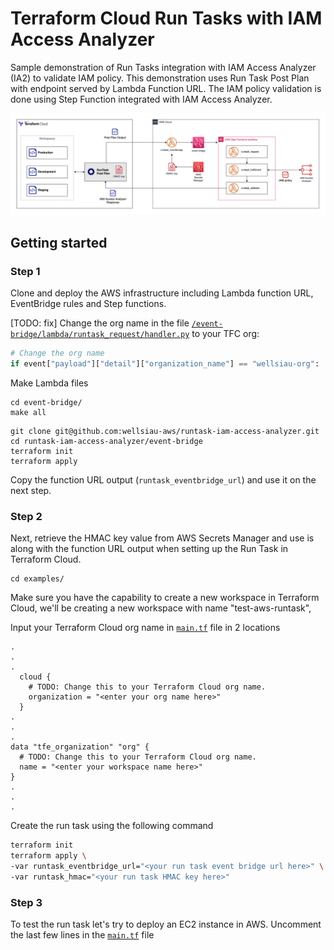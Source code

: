 # Terraform Cloud Run Tasks with IAM Access Analyzer

Sample demonstration of Run Tasks integration with IAM Access Analyzer (IA2) to validate IAM policy. This demonstration uses Run Task Post Plan with endpoint served by Lambda Function URL. The IAM policy validation is done using Step Function integrated with IAM Access Analyzer.

![Diagram](./diagram/RunTask-EventBridge.png)

## Getting started

### Step 1 

Clone and deploy the AWS infrastructure including Lambda function URL, EventBridge rules and Step functions.

[TODO: fix] Change the org name in the file [`/event-bridge/lambda/runtask_request/handler.py`](/event-bridge/lambda/runtask_request/handler.py#L35) to your TFC org:

```py
# Change the org name
if event["payload"]["detail"]["organization_name"] == "wellsiau-org":
```

Make Lambda files

```
cd event-bridge/
make all
```

```
git clone git@github.com:wellsiau-aws/runtask-iam-access-analyzer.git
cd runtask-iam-access-analyzer/event-bridge
terraform init
terraform apply
```

Copy the function URL output (`runtask_eventbridge_url`) and use it on the next step.

### Step 2 

Next, retrieve the HMAC key value from AWS Secrets Manager and use is along with the function URL output when setting up the Run Task in Terraform Cloud. 

```
cd examples/
```

Make sure you have the capability to create a new workspace in Terraform Cloud, we'll be creating a new workspace with name "test-aws-runtask", 

Input your Terraform Cloud org name in [`main.tf`](/examples/main.tf#L9) file in 2 locations

```t
.
.
.
  cloud {
    # TODO: Change this to your Terraform Cloud org name.
    organization = "<enter your org name here>"
  }
.
.
.
data "tfe_organization" "org" {
  # TODO: Change this to your Terraform Cloud org name.
  name = "<enter your workspace name here>"
}
.
.
.
```

Create the run task using the following command

```bash
terraform init
terraform apply \
-var runtask_eventbridge_url="<your run task event bridge url here>" \ 
-var runtask_hmac="<your run task HMAC key here>"
```

### Step 3

To test the run task let's try to deploy an EC2 instance in AWS. Uncomment the last few lines in the [`main.tf`](/examples/main.tf#L59) file